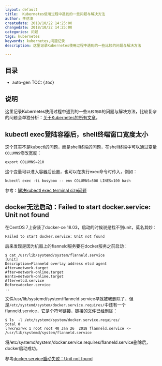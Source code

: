```yaml
---
layout: default
title:  Kubernetes使用过程中遇到的一些问题与解决方法
author: 李佶澳
createdate: 2018/10/22 14:25:00
changedate: 2018/10/22 14:25:00
categories: 问题
tags: kubernetes
keywords: kubernetes,问题记录
description: 这里记录Kubernetes使用过程中遇到的一些比较的问题与解决方法

---
```


## 目录
* auto-gen TOC:
{:toc}

## 说明

这里记录Kubernetes使用过程中遇到的一些`比较简单`的问题与解决方法，比较复杂的问题会单独分析：[关于Kubernetes的所有文章](https://www.lijiaocn.com/tags/kubernetes.html)。

## kubectl exec登陆容器后，shell终端窗口宽度太小

这个其实不是kubectl的问题，而是shell终端的问题，在shell终端中可以通过变量`COLUMNS`修改宽度：

	export COLUMNS=210

这个变量可以进入容器后设置，也可以在执行exec命令时传入，例如：

	kubectl exec -ti busybox -- env COLUMNS=500 LINES=100 bash 

参考：[解决kubectl exec terminal size问题](http://ju.outofmemory.cn/entry/331098)

## docker无法启动：Failed to start docker.service: Unit not found

在CentOS 7上安装了docker-ce 18.03，启动的时候说是找不到unit，莫名其妙：

	Failed to start docker.service: Unit not found

后来发现是因为机器上的flanneld服务要在docker服务之前启动：

	$ cat /usr/lib/systemd/system/flanneld.service
	[Unit]
	Description=Flanneld overlay address etcd agent
	After=network.target
	After=network-online.target
	Wants=network-online.target
	After=etcd.service
	Before=docker.service
	..

文件/usr/lib/systemd/system/flanneld.service早就被我删除了，但是`/etc/systemd/system/docker.service.requires/`中还有一个flanneld.service，它是个符号链接，链接的文件已经删除：

	$ ls  -l /etc/systemd/system/docker.service.requires/
	total 0
	lrwxrwxrwx 1 root root 40 Jan 26  2018 flanneld.service -> /usr/lib/systemd/system/flanneld.service

将/etc/systemd/system/docker.service.requires/flanneld.service删除后，docker启动成功。

参考[docker.service启动失败：Unit not found](https://www.cnblogs.com/ggsmida/p/6738539.html)
